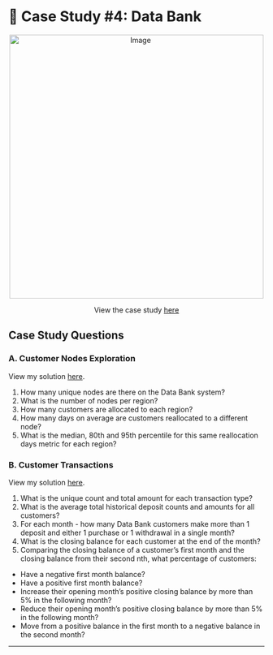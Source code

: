 # 🏦 Case Study #4: Data Bank

<p align="center">
<img src="https://user-images.githubusercontent.com/81607668/130343294-a8dcceb7-b6c3-4006-8ad2-fab2f6905258.png" alt="Image" width="500" height="520">
</p>

<p align="center">
View the case study <a href="https://8weeksqlchallenge.com/case-study-4/">here</a>

## Case Study Questions
### A. Customer Nodes Exploration

View my solution [here]().

1. How many unique nodes are there on the Data Bank system?
2. What is the number of nodes per region?
3. How many customers are allocated to each region?
4. How many days on average are customers reallocated to a different node?
5. What is the median, 80th and 95th percentile for this same reallocation days metric for each region?

### B. Customer Transactions

View my solution [here]().
  
1. What is the unique count and total amount for each transaction type?
2. What is the average total historical deposit counts and amounts for all customers?
3. For each month - how many Data Bank customers make more than 1 deposit and either 1 purchase or 1 withdrawal in a single month?
4. What is the closing balance for each customer at the end of the month?
5. Comparing the closing balance of a customer’s first month and the closing balance from their second nth, what percentage of customers:
  - Have a negative first month balance?
  - Have a positive first month balance?
  - Increase their opening month’s positive closing balance by more than 5% in the following month?
  - Reduce their opening month’s positive closing balance by more than 5% in the following month?
  - Move from a positive balance in the first month to a negative balance in the second month?
  
***
